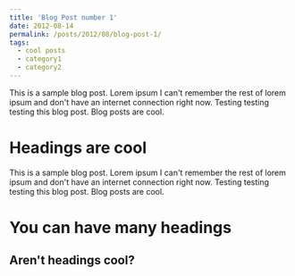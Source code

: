 ```yaml
---
title: 'Blog Post number 1'
date: 2012-08-14
permalink: /posts/2012/08/blog-post-1/
tags:
  - cool posts
  - category1
  - category2
---
```


This is a sample blog post. Lorem ipsum I can't remember the rest of lorem ipsum and don't have an internet connection right now. Testing testing testing this blog post. Blog posts are cool.

Headings are cool
======

This is a sample blog post. Lorem ipsum I can't remember the rest of lorem ipsum and don't have an internet connection right now. Testing testing testing this blog post. Blog posts are cool.

You can have many headings
======

Aren't headings cool?
------

